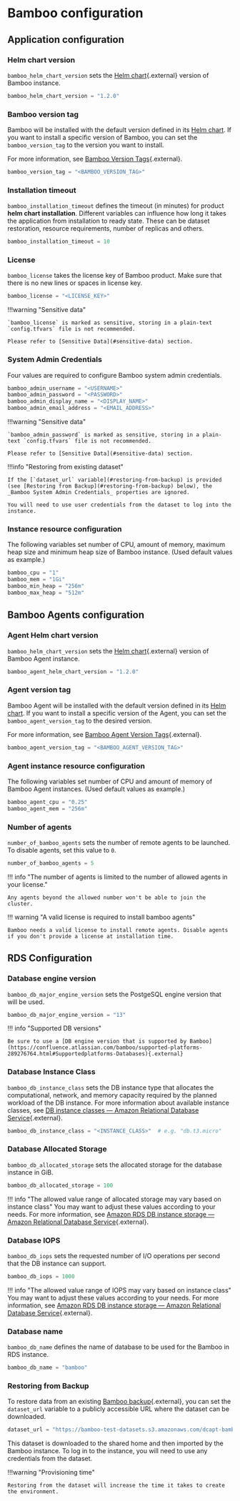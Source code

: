 # Bamboo configuration

## Application configuration

### Helm chart version

`bamboo_helm_chart_version` sets the [Helm chart](https://github.com/atlassian/data-center-helm-charts){.external} version of Bamboo instance.

```terraform
bamboo_helm_chart_version = "1.2.0"
```

### Bamboo version tag

Bamboo will be installed with the default version defined in its [Helm chart](https://github.com/atlassian/data-center-helm-charts/blob/7e7897dda093b174ce66b4294b0783663a4eddaf/src/main/charts/bamboo/Chart.yaml#L6). If you want to install a specific version of Bamboo, you can set the `bamboo_version_tag` to the version you want to install.

For more information, see [Bamboo Version Tags](https://hub.docker.com/r/atlassian/bamboo/tags){.external}.

```terraform
bamboo_version_tag = "<BAMBOO_VERSION_TAG>"
```

### Installation timeout

`bamboo_installation_timeout` defines the timeout (in minutes) for product **helm chart installation**. Different variables
can influence how long it takes the application from installation to ready state. These can be dataset restoration,
resource requirements, number of replicas and others.

```terraform
bamboo_installation_timeout = 10
```

### License

`bamboo_license` takes the license key of Bamboo product. Make sure that there is no new lines or spaces in license key.

```terraform
bamboo_license = "<LICENSE_KEY>"
```

!!!warning "Sensitive data"

    `bamboo_license` is marked as sensitive, storing in a plain-text `config.tfvars` file is not recommended. 

    Please refer to [Sensitive Data](#sensitive-data) section.

### System Admin Credentials

Four values are required to configure Bamboo system admin credentials.

```terraform
bamboo_admin_username = "<USERNAME>"
bamboo_admin_password = "<PASSWORD>"
bamboo_admin_display_name = "<DISPLAY_NAME>"
bamboo_admin_email_address = "<EMAIL_ADDRESS>"
```

!!!warning "Sensitive data"

    `bamboo_admin_password` is marked as sensitive, storing in a plain-text `config.tfvars` file is not recommended.

    Please refer to [Sensitive Data](#sensitive-data) section.

!!!info "Restoring from existing dataset"

    If the [`dataset_url` variable](#restoring-from-backup) is provided (see [Restoring from Backup](#restoring-from-backup) below), the _Bamboo System Admin Credentials_ properties are ignored.

    You will need to use user credentials from the dataset to log into the instance.

### Instance resource configuration

The following variables set number of CPU, amount of memory, maximum heap size and minimum heap size of Bamboo instance. (Used default values as example.)

```terraform
bamboo_cpu = "1"
bamboo_mem = "1Gi"
bamboo_min_heap = "256m"
bamboo_max_heap = "512m"
```

##  Bamboo Agents configuration

### Agent Helm chart version

`bamboo_helm_chart_version` sets the [Helm chart](https://github.com/atlassian/data-center-helm-charts){.external} version of Bamboo Agent instance.

```terraform
bamboo_agent_helm_chart_version = "1.2.0"
```

### Agent version tag

Bamboo Agent will be installed with the default version defined in its [Helm chart](https://github.com/atlassian/data-center-helm-charts/blob/7e7897dda093b174ce66b4294b0783663a4eddaf/src/main/charts/bamboo-agent/Chart.yaml#L6). If you want to install a specific version of the Agent, you can set the `bamboo_agent_version_tag` to the desired version.

For more information, see [Bamboo Agent Version Tags](https://hub.docker.com/r/atlassian/bamboo-agent-base/tags){.external}.

```terraform
bamboo_agent_version_tag = "<BAMBOO_AGENT_VERSION_TAG>"
```

### Agent instance resource configuration

The following variables set number of CPU and amount of memory of Bamboo Agent instances. (Used default values as example.)

```terraform
bamboo_agent_cpu = "0.25"
bamboo_agent_mem = "256m"
```

### Number of agents

`number_of_bamboo_agents` sets the number of remote agents to be launched. To disable agents, set this value to `0`.

```terraform
number_of_bamboo_agents = 5
```

!!! info "The number of agents is limited to the number of allowed agents in your license."
    
    Any agents beyond the allowed number won't be able to join the cluster.

!!! warning "A valid license is required to install bamboo agents"
    
    Bamboo needs a valid license to install remote agents. Disable agents if you don't provide a license at installation time.

## RDS Configuration

### Database engine version

`bamboo_db_major_engine_version` sets the PostgeSQL engine version that will be used.

```terraform
bamboo_db_major_engine_version = "13" 
```

!!! info "Supported DB versions"

    Be sure to use a [DB engine version that is supported by Bamboo](https://confluence.atlassian.com/bamboo/supported-platforms-289276764.html#Supportedplatforms-Databases){.external}

### Database Instance Class

`bamboo_db_instance_class` sets the DB instance type that allocates the computational, network, and memory capacity required by the planned workload of the DB instance. For more information about available instance classes, see [DB instance classes — Amazon Relational Database Service](https://docs.aws.amazon.com/AmazonRDS/latest/UserGuide/Concepts.DBInstanceClass.html){.external}.

```terraform
bamboo_db_instance_class = "<INSTANCE_CLASS>"  # e.g. "db.t3.micro"
```

### Database Allocated Storage

`bamboo_db_allocated_storage` sets the allocated storage for the database instance in GiB.

```terraform
bamboo_db_allocated_storage = 100 
```

!!! info "The allowed value range of allocated storage may vary based on instance class"
You may want to adjust these values according to your needs. For more information, see [Amazon RDS DB instance storage — Amazon Relational Database Service](https://docs.aws.amazon.com/AmazonRDS/latest/UserGuide/CHAP_Storage.html){.external}.

### Database IOPS

`bamboo_db_iops` sets the requested number of I/O operations per second that the DB instance can support.

```terraform
bamboo_db_iops = 1000
```

!!! info "The allowed value range of IOPS may vary based on instance class"
You may want to adjust these values according to your needs. For more information, see [Amazon RDS DB instance storage — Amazon Relational Database Service](https://docs.aws.amazon.com/AmazonRDS/latest/UserGuide/CHAP_Storage.html){.external}.


### Database name

`bamboo_db_name` defines the name of database to be used for the Bamboo in RDS instance.

```terraform
bamboo_db_name = "bamboo"
```

### Restoring from Backup

To restore data from an existing [Bamboo backup](https://confluence.atlassian.com/bamboo/exporting-data-for-backup-289277255.html){.external},
you can set the `dataset_url` variable to a publicly accessible URL where the dataset can be downloaded.

```terraform
dataset_url = "https://bamboo-test-datasets.s3.amazonaws.com/dcapt-bamboo-no-agents.zip"
```

This dataset is downloaded to the shared home and then imported by the Bamboo instance. To log in to the instance,
you will need to use any credentials from the dataset.

!!!warning "Provisioning time"
    
    Restoring from the dataset will increase the time it takes to create the environment.